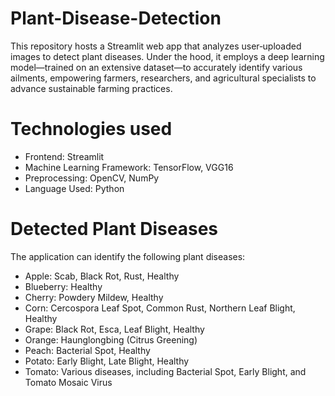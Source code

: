 # Plant-Disease-Detection
This repository hosts a Streamlit web app that analyzes user‑uploaded images to detect plant diseases. Under the hood, it employs a deep learning model—trained on an extensive dataset—to accurately identify various ailments, empowering farmers, researchers, and agricultural specialists to advance sustainable farming practices.
# Technologies used
* Frontend: Streamlit
* Machine Learning Framework: TensorFlow, VGG16
* Preprocessing: OpenCV, NumPy
* Language Used: Python
# Detected Plant Diseases
The application can identify the following plant diseases:
* Apple: Scab, Black Rot, Rust, Healthy
* Blueberry: Healthy
* Cherry: Powdery Mildew, Healthy
* Corn: Cercospora Leaf Spot, Common Rust, Northern Leaf Blight, Healthy
* Grape: Black Rot, Esca, Leaf Blight, Healthy
* Orange: Haunglongbing (Citrus Greening)
* Peach: Bacterial Spot, Healthy
* Potato: Early Blight, Late Blight, Healthy
* Tomato: Various diseases, including Bacterial Spot, Early Blight, and Tomato Mosaic Virus

